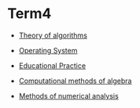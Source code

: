# Term4

+ [Theory of algorithms](https://github.com/liub0v/BSU-labs/tree/master/TA)

+ [Operating System](https://github.com/liub0v/BSU-labs/tree/master/OS)

+ [Educational Practice](https://github.com/liub0v/BSU-labs/tree/master/Practice)

+ [Сomputational methods of algebra]()

+ [Methods of numerical analysis]()

